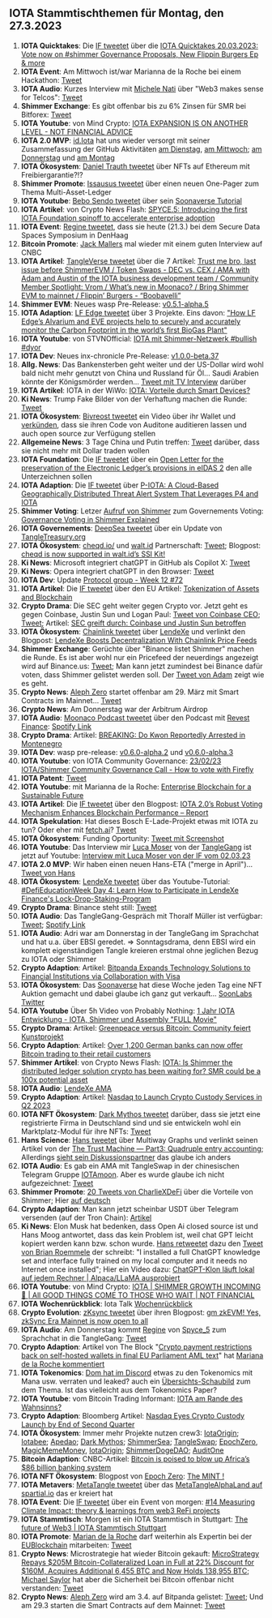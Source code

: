 ## IOTA Stammtischthemen für Montag, den 27.3.2023

1. **IOTA Quicktakes**: Die [IF tweetet](https://twitter.com/iota/status/1637755981701562369?s=20) über die [IOTA Quicktakes 20.03.2023: Vote now on #shimmer Governance Proposals, New Flippin Burgers Ep & more](https://www.youtube.com/watch?v=_E9M0av-DIY)
2. **IOTA Event**: Am Mittwoch ist/war Marianna de la Roche bei einem Hackathon: [Tweet](https://twitter.com/Marianadlrw/status/1637026135119740930?s=20)
3. **IOTA Audio**: Kurzes Interview mit [Michele Nati](https://twitter.com/michelenati) über "Web3 makes sense for Telcos": [Tweet](https://twitter.com/michelenati/status/1637795923219693569?s=20)
4. **Shimmer Exchange**: Es gibt offenbar bis zu 6% Zinsen für SMR bei Bitforex: [Tweet](https://twitter.com/bitforexcom/status/1637993385998036992?s=20)
5. **IOTA Youtube**: von Mind Crypto: [IOTA EXPANSION IS ON ANOTHER LEVEL - NOT FINANCIAL ADVICE](https://www.youtube.com/watch?v=ZXIDWcRYqRI&t=51s)
6. **IOTA 2.0 MVP**: [id.Iota](https://twitter.com/id_iota) hat uns wieder versorgt mit seiner Zusammefassung der GitHub Aktivitäten [am Dienstag](https://twitter.com/id_iota/status/1638088075502047233?s=20), [am Mittwoch](https://twitter.com/id_iota/status/1638514835188224000?s=20); [am Donnerstag](https://twitter.com/id_iota/status/1638830719152824321?s=20) und [am Montag](https://twitter.com/id_iota/status/1640280641559461888?s=20)
7. **IOTA Ökosystem**: [Daniel Trauth tweetet](https://twitter.com/DanielTrauth/status/1637844300334497796?s=20) über NFTs auf Ethereum mit Freibiergarantie?!?
8. **Shimmer Promote**: [Issausus tweetet](https://twitter.com/Issaus2020/status/1638179406752645121?s=20) über einen neuen One-Pager zum Thema Multi-Asset-Ledger
9. **IOTA Youtube**: [Bebo Sendo tweetet](https://twitter.com/Bboy_Sendo/status/1638140892744671233?s=20) über sein [Soonaverse Tutorial](https://www.youtube.com/watch?v=jL7oY-yHNMY&t=3s)
10. **IOTA Artikel**: von Crypto News Flash: [SPYCE.5: Introducing the first IOTA Foundation spinoff to accelerate enterprise adoption](https://www.crypto-news-flash.com/spyce-5-introducing-the-first-iota-foundation-spinoff-to-accelerate-enterprise-adoption/)
11. **IOTA Event**: [Regine tweetet](https://twitter.com/Energine/status/1638108118369333248?s=20), dass sie heute (21.3.) bei dem Secure Data Spaces Symposium in DenHaag
12. **Bitcoin Promote**: [Jack Mallers](https://twitter.com/MarketMobsterUK/status/1637900577974657024?s=20) mal wieder mit einem guten Interview auf CNBC
13. **IOTA Artikel**: [TangleVerse tweetet](https://twitter.com/TangleVerseWeb/status/1638195130032087041?s=20) über die 7 Artikel: [Trust me bro, last issue before ShimmerEVM / Token Swaps - DEC vs. CEX / AMA with Adam and Austin of the IOTA business development team / Community Member Spotlight: Vrom / What’s new in Moonaco? / Bring Shimmer EVM to mainnet / Flippin’ Burgers - “Boobavelli”](https://iotacreator.substack.com/p/trust-me-bro-last-issue-before-shimmerevm?r=1ic5o4&utm_campaign=post&utm_medium=web)
14. **Shimmer EVM**: Neues wasp Pre-Release: [v0.5.1-alpha.5](https://github.com/iotaledger/wasp/releases/tag/v0.5.1-alpha.5)
15. **IOTA Adaption**: [LF Edge tweetet](https://twitter.com/LF_Edge/status/1638194763827388416?s=20) über 3 Projekte. Eins davon: ["How LF Edge’s Alvarium and EVE projects help to securely and accurately monitor the Carbon Footprint in the world’s first BioGas Plant"](https://www.lfedge.org/resources/case-studies/?hss_channel=tw-1085641282175741952)
16. **IOTA Youtube**: von STVNOfficial: [IOTA mit Shimmer-Netzwerk #bullish #dyor](https://www.youtube.com/watch?app=desktop&v=9bxTkiVfZGY)
17. **IOTA Dev**: Neues inx-chronicle Pre-Release: [v1.0.0-beta.37](https://github.com/iotaledger/inx-chronicle/releases/tag/v1.0.0-beta.37)
18. **Allg. News**: Das Bankensterben geht weiter und der US-Dollar wird wohl bald nicht mehr genutzt von China und Russland für Öl... Saudi Arabien könnte der Königsmörder werden... [Tweet mit TV Interview](https://twitter.com/Dennis_Porter_/status/1640196897293111296?t=RGfmxMePFAzw-c8DelabJg&s=19) darüber
19. **IOTA Artikel**: IOTA in der WiWo: [IOTA: Vorteile durch Smart Devices?](https://www.wiwo.de/finanzen/geldanlage/iota-miota-im-ueberblick-iota-vorteile-durch-smart-devices/28922438.html)
20. **Ki News**: Trump Fake Bilder von der Verhaftung machen die Runde: [Tweet](https://twitter.com/MeghUpdates/status/1638461675631431681?s=20)
21. **IOTA Ökosystem**: [Bivreost tweetet](https://twitter.com/bivreost/status/1638435264912584707?s=20) ein Video über ihr Wallet und [verkünden](https://twitter.com/bivreost/status/1638473443048935425?s=20), dass sie ihren Code von Auditone auditieren lassen und auch open source zur Verfügung stellen
22. **Allgemeine News**: 3 Tage China und Putin treffen: [Tweet](https://twitter.com/WatcherGuru/status/1638349879171792896?s=20) darüber, dass sie nicht mehr mit Dollar traden wollen
23. **IOTA Foundation**: Die [IF tweetet](https://twitter.com/iota/status/1638495742468784130?s=20) über ein [Open Letter for the preservation of the Electronic Ledger’s provisions in eIDAS 2](https://inatba.org/news/savesection11-eidas2-trusted-electronic-ledgers-open-letter/) den alle Unterzeichnen sollen
24. **IOTA Adaption**: Die [IF tweetet](https://twitter.com/iota/status/1638284348829908993?s=20) über [P-IOTA: A Cloud-Based Geographically Distributed Threat Alert System That Leverages P4 and IOTA](https://www.mdpi.com/1424-8220/23/6/2955)
25. **Shimmer Voting**: Letzer [Aufruf von Shimmer](https://twitter.com/shimmernet/status/1638541047293702146?s=20) zum Governements Voting: [Governance Voting in Shimmer Explained](https://blog.shimmer.network/governance-voting-shimmer/)
26. **IOTA Governements**: [DeepSea tweetet](https://twitter.com/Deep_Sea_Iotan/status/1638550007954526209?s=20) über ein Update von [TangleTreasury.org](https://www.tangletreasury.org/)
27. **IOTA Ökosystem**: [cheqd.io/](https://cheqd.io/) und [walt.id](https://twitter.com/walt_id) Partnerschaft: [Tweet](https://twitter.com/cheqd_io/status/1638206109046456320?s=20); Blogpost: [cheqd is now supported in walt.id’s SSI Kit!](https://cheqd.io/blog/cheqd-is-now-supported-in-walt.ids-ssi-kit?utm_source=twitter)
28. **Ki News**: Microsoft integriert chatGPT in GitHub als Copilot X: [Tweet](https://twitter.com/AlphaSignalAI/status/1638571132474511361?s=20)
29. **Ki News**: Opera integriert chatGPT in den Browser: [Tweet](https://twitter.com/rowancheung/status/1638558865414582272?s=20)
30. **IOTA Dev**: Update [Protocol group - Week 12 #72](https://github.com/iotaledger/research-updates/discussions/72)
31. **IOTA Artikel**: Die [IF tweetet](https://twitter.com/iota/status/1638556143713677312?s=20) über den EU Artikel: [Tokenization of Assets and Blockchain](https://www.eublockchainforum.eu/research-paper/tokenization-assets-and-blockchain)
32. **Crypto Drama**: Die SEC geht weiter gegen Crypto vor. Jetzt geht es gegen Coinbase, Justin Sun und Logan Paul: [Tweet von Coinbase CEO](https://twitter.com/brian_armstrong/status/1638654192138199041?s=20); [Tweet](https://twitter.com/TheRobynHD/status/1638654458614751233?s=20); Artikel: [SEC greift durch: Coinbase und Justin Sun betroffen](https://www.btc-echo.de/schlagzeilen/sec-greift-durch-coinbase-und-justin-sun-betroffen-161470/)
33. **IOTA Ökosystem**: [Chainlink tweetet](https://twitter.com/ChainlinkToday/status/1638663597357244421?s=20) über [LendeXe](http://lendexe.fi/) und verlinkt den Blogpost: [LendeXe Boosts Decentralization With Chainlink Price Feeds](https://chainlinktoday.com/lendexe-boosts-decentralization-with-chainlink-price-feeds/)
34. **Shimmer Exchange**: Gerüchte über "Binance listet Shimmer" machen die Runde. Es ist aber wohl nur ein Pricefeed der neuerdings angezeigt wird auf Binance.us: [Tweet](https://twitter.com/Levi_Jeans4353/status/1638602144088563712?s=20); Man kann jetzt zumindest bei Binance dafür voten, dass Shimmer gelistet werden soll. Der [Tweet von Adam](https://twitter.com/Schpoopel/status/1638825380894109696?s=20) zeigt wie es geht.
35. **Crypto News**: [Aleph Zero](https://twitter.com/Aleph__Zero) startet offenbar am 29. März mit Smart Contracts im Mainnet... [Tweet](https://twitter.com/Aleph__Zero/status/1638559876824662017?s=20)
36. **Crypto News**: Am Donnerstag war der Arbitrum Airdrop
37. **IOTA Audio**: [Moonaco Podcast tweetet](https://twitter.com/MoonacoPodcast/status/1638864015391637506?s=20) über den Podcast mit [Revest Finance](https://twitter.com/RevestFinance): [Spotify Link](https://open.spotify.com/episode/0TlwVWoJw0nMfyooHMU5YI?si=MwQ81fT9R-eidt9LYztXNA)
38. **Crypto Drama**: Artikel: [BREAKING: Do Kwon Reportedly Arrested in Montenegro](https://coinmarketcap.com/alexandria/article/breaking:-do-kwon-reportedly-arrested-in-montenegro)
39. **IOTA Dev**: wasp pre-release: [v0.6.0-alpha.2](https://github.com/iotaledger/wasp/releases) und [v0.6.0-alpha.3](https://github.com/iotaledger/wasp/releases/tag/v0.6.0-alpha.3)
40. **IOTA Youtube**: von IOTA Community Governance: [23/02/23 IOTA/Shimmer Community Governance Call - How to vote with Firefly](https://www.youtube.com/watch?v=oXlLdfgq1Js)
41. **IOTA Patent**: [Tweet](https://twitter.com/Wondere12985276/status/1639013353279434759?s=20)
42. **IOTA Youtube**: mit Marianna de la Roche: [Enterprise Blockchain for a Sustainable Future](https://www.youtube.com/watch?v=yX4-eUxbmJ8)
43. **IOTA Artikel**: Die [IF tweetet](https://twitter.com/iota/status/1639009123764404224?s=20) über den Blogpost: [IOTA 2.0’s Robust Voting Mechanism Enhances Blockchain Performance – Report](https://www.ethnews.com/iota-2-0s-robust-voting-mechanism-enhances-blockchain-performance-report/)
44. **IOTA Spekulation**: Hat dieses Bosch E-Lade-Projekt etwas mit IOTA zu tun? Oder eher mit [fetch.ai](https://twitter.com/Fetch_ai)? [Tweet](https://twitter.com/MOBIXWALLET/status/1638970898169626624?s=20)
45. **IOTA Ökosystem**: Funding Oportunity: [Tweet mit Screenshot](https://twitter.com/antonionardella/status/1639204021654155265?s=20)
46. **IOTA Youtube**: Das Interview mir [Luca Moser](https://twitter.com/luca__moser) von der [TangleGang](https://twitter.com/GangTangleTalk) ist jetzt auf Youtube: [Interview mit Luca Moser von der IF vom 02.03.23](https://www.youtube.com/watch?v=SXkQPNsuG0c)
47. **IOTA 2.0 MVP**: Wir haben einen neuen Hans-ETA ("merge in April")... [Tweet von Hans](https://twitter.com/hus_qy/status/1639186193261948930?s=20)
48. **IOTA Ökosystem**: [LendeXe tweetet](https://twitter.com/LendeXeFinance/status/1639209164693032960?s=20) über das Youtube-Tutorial: [#DefiEducationWeek Day 4: Learn How to Participate in LendeXe Finance's Lock-Drop-Staking-Program](https://www.youtube.com/watch?v=RqfjE7lyEDg)
49. **Crypto Drama**: Binance steht still: [Tweet](https://twitter.com/cz_binance/status/1639235255054860290?s=20)
50. **IOTA Audio**: Das TangleGang-Gespräch mit Thoralf Müller ist verfügbar: [Tweet](https://twitter.com/GangTangleTalk/status/1637760477848535042?s=20); [Spotify Link](https://podcasters.spotify.com/pod/show/tangle-gang/episodes/Interview-mit-Thoralf-Mller-von-der-IF-vom-19-01-23-e20os76)
51. **IOTA Audio**: Adri war am Donnerstag in der TangleGang im Sprachchat und hat u.a. über EBSI geredet. => Sonntagsdrama, denn EBSI wird ein komplett eigenständigen Tangle kreieren erstmal ohne jeglichen Bezug zu IOTA oder Shimmer
52. **Crypto Adaption**: Artikel: [Bitpanda Expands Technology Solutions to Financial Institutions via Collaboration with Visa](https://blockchainreporter.net/bitpanda-expands-technology-solutions-to-financial-institutions-via-collaboration-with-visa/)
53. **IOTA Ökosystem**: Das [Soonaverse](https://soonaverse.com/discover/spaces) hat diese Woche jeden Tag eine NFT Auktion gemacht und dabei glaube ich ganz gut verkauft... [SoonLabs Twitter](https://twitter.com/soon_labs) 
54. **IOTA Youtube** Über 5h Video von Probably Nothing: [1 Jahr IOTA Entwicklung - IOTA, Shimmer und Assembly "FULL Movie"](https://www.youtube.com/watch?v=jykUtGTMPY0)
55. **Crypto Drama**: Artikel: [Greenpeace versus Bitcoin: Community feiert Kunstprojekt](https://www.btc-echo.de/news/greenpeace-vs-bitcoin-community-feiert-skull-of-satoshi-161564/)
56. **Crypto Adaption**: Artikel: [Over 1,200 German banks can now offer Bitcoin trading to their retail customers](https://finbold.com/over-1200-german-banks-can-now-offer-bitcoin-trading-to-their-retail-customers/)
57. **Shimmer Artikel**: von Crypto News Flash: [IOTA: Is Shimmer the distributed ledger solution crypto has been waiting for? SMR could be a 100x potential asset](https://www.crypto-news-flash.com/iota-is-shimmer-the-distributed-ledger-solution-crypto-has-been-waiting-for-smr-could-be-a-100x-potential-asset/?feed_id=14082&_unique_id=641dd1033aa24)
58. **IOTA Audio**: [LendeXe AMA](https://twitter.com/LendeXeFinance/status/1639702691273228288?s=20)
59. **Crypto Adaption**: Artikel: [Nasdaq to Launch Crypto Custody Services in Q2 2023](https://watcher.guru/news/nasdaq-to-launch-crypto-custody-services-in-q2-2023)
60. **IOTA NFT Ökosystem**: [Dark Mythos tweetet](https://twitter.com/DarkMythosIOTA/status/1638492630546800642?s=20) darüber, dass sie jetzt eine registrierte Firma in Deutschland sind und sie entwickeln wohl ein Marktplatz-Modul für ihre NFTs: [Tweet](https://twitter.com/DarkMythosIOTA/status/1639638204084113410?s=20)
61. **Hans Science**: [Hans tweetet](https://twitter.com/hus_qy/status/1638578841881923585?s=20) über Multiway Graphs und verlinkt seinen Artikel von der [The Trust Machine — Part3: Quadruple entry accounting](https://husqy.medium.com/the-trust-machine-part3-quadruple-entry-accounting-6da022f5e832); Allerdings [sieht sein Diskussionspartner](https://twitter.com/getjonwithit/status/1639075331024773120?s=20) das glaube ich anders
62. **IOTA Audio**: Es gab ein AMA mit TangleSwap in der chinesischen Telegram Gruppe [IOTAmoon](https://t.me/IOTAmoon). Aber es wurde glaube ich nicht aufgezeichnet: [Tweet](https://twitter.com/kowei1995/status/1639872570056114176?s=20)
63. **Shimmer Promote**: [20 Tweets von CharlieXDeFi](https://twitter.com/CharlieXDeFi/status/1639735383704608773?s=20) über die Vorteile von Shimmer; Hier [auf deutsch](https://www.iota-talk.com/forum/index.php?thread/14-iota-talk/&postID=115965#post115965)
64. **Crypto Adaption**: Man kann jetzt scheinbar USDT über Telegram versenden (auf der Tron Chain): [Artikel](https://www.btc-echo.de/schlagzeilen/telegram-integriert-usdt-in-wallet-bot-161503/)
65. **Ki News**: Elon Musk hat bedenken, dass Open Ai closed source ist und Hans Moog antwortet, dass das kein Problem ist, weil chat GPT leicht kopiert werden kann bzw. schon wurde. [Hans retweetet](https://twitter.com/hus_qy/status/1639285030936616963?s=20) dazu den [Tweet von Brian Roemmele](https://twitter.com/BrianRoemmele/status/1637871062246649856?s=20) der schreibt: "I installed a full ChatGPT knowledge set and interface fully trained on my local computer and it needs no Internet once installed"; Hier ein Video dazu: [ChatGPT-Klon läuft lokal auf jedem Rechner | Alpaca/LLaMA ausprobiert](https://www.youtube.com/watch?v=XsCVVFNuG2U)
66. **IOTA Youtube**: von Mind Crypto: [IOTA | SHIMMER GROWTH INCOMING 🚀 | All GOOD THINGS COME TO THOSE WHO WAIT | NOT FINANCIAL](https://www.youtube.com/watch?v=KRYdnp4r1eQ)
67. **IOTA Wochenrückblick**: Iota Talk [Wochenrückblick](https://www.iota-talk.com/index.php?article/274-wochenr%C3%BCckblick-vom-19-bis-25-m%C3%A4rz-2023/)
68. **Crypto Evolution**: [zKsync tweetet](https://twitter.com/zksync/status/1639251197898129408?s=20) über ihren Blogpost: [gm zkEVM! Yes, zkSync Era Mainnet is now open to all](https://blog.matter-labs.io/gm-zkevm-171b12a26b36)
69. **IOTA Audio**: Am Donnerstag kommt [Regine](https://twitter.com/Energine) von [Spyce_5](https://twitter.com/SPYCE_5) zum Sprachchat in die TangleGang: [Tweet](https://twitter.com/GangTangleTalk/status/1639949087859417089?s=20)
70. **Crypto Adaption**: Artikel von The Block "[Crypto payment restrictions back on self-hosted wallets in final EU Parliament AML text](https://www.theblock.co/post/222390/crypto-payment-restrictions-back-self-hosted-wallets-eu)" hat [Mariana de la Roche kommentiert](https://twitter.com/Marianadlrw/status/1639220228390367234?s=20)
71. **IOTA Tokenomics**: [Dom hat im Discord](https://discord.com/channels/397872799483428865/397872799483428867/1089534552344641596) etwas zu den Tokenomics mit Mana usw. verraten und leaked? auch ein [Übersichts-Schaubild](https://twitter.com/Vrom14286662/status/1639979473717043202?s=20) zum dem Thema. Ist das vielleicht aus dem Tokenomics Paper?
72. **IOTA Youtube**: vom Bitcoin Trading Informant: [IOTA am Rande des Wahnsinns?](https://www.youtube.com/watch?v=WA2JBlbqFrw)
73. **Crypto Adaption**: Bloomberg Artikel: [Nasdaq Eyes Crypto Custody Launch by End of Second Quarter](https://www.bloomberg.com/news/articles/2023-03-24/nasdaq-eyes-crypto-custody-launch-by-end-of-second-quarter#xj4y7vzkg)
74. **IOTA Ökosystem**: Immer mehr Projekte nutzen crew3: [IotaOrigin](https://crew3.xyz/c/iotaorigin/invite/5vVlxl2KveF-F54z7q3oH); [Iotabee](https://crew3.xyz/c/iotabee/invite/FVdSVGyXDZlwCS9-iFn0I); [Apedao](https://crew3.xyz/c/apedao/invite/ZJSsF_9xlW7mGQADs5BPF); [Dark Mythos](https://crew3.xyz/c/darkmythos/invite/h6bXztIVUS5Jyhttft4Bk); [ShimmerSea](https://crew3.xyz/c/shimmersea/invite/zikW2A__rIouDMx9vBQzD); [TangleSwap](https://crew3.xyz/c/tangleswap/invite/pVrE2fLBcGn05ZpVvaMD-); [EpochZero](https://crew3.xyz/c/epochzero/invite/OyNIakiVzxWOMuCGrpJ7q), [MagicMemeMoney](https://crew3.xyz/c/magicmememoney/invite/VYVZ-tf4UdxpBznW-VOrQ), [IotaOrigin](https://crew3.xyz/c/iotaorigin/invite/5vVlxl2KveF-F54z7q3oH); [ShimmerDogeDAO](https://crew3.xyz/c/shimmerdogedao/invite/-VPz3W6FhujMdJW180V3w); [AuditOne](https://crew3.xyz/c/auditone/invite/iyknuS0RJo9pX7iroP0CW)
75. **Bitcoin Adaption**: CNBC-Artikel: [Bitcoin is poised to blow up Africa’s $86 billion banking system](https://www.cnbc.com/2023/03/26/bitcoin-is-poised-to-blow-up-africas-86-billion-banking-system.html?__source=sharebar|twitter&par=sharebar)
76. **IOTA NFT Ökosystem**: Blogpost von [Epoch Zero](https://twitter.com/Epoch_0): [The MINT !](https://medium.com/@EpochZer0/the-mint-fa0a60d85cf2)
77. **IOTA Metavers**: [MetaTangle tweetet](https://twitter.com/MetaTangle/status/1640031984578707457?s=20) über das [MetaTangleAlphaLand auf spartial.io](https://www.spatial.io/s/MetaTangle-AlphaLand-640480b5f0a902db0d6d0204?share=6422320928642952329) das er kreiert hat
78. **IOTA Event**: Die [IF tweetet](https://twitter.com/iota/status/1640307682593714178?s=20) über ein Event von morgen: [#14 Measuring Climate Impact: theory & learnings from web3 ReFi projects](https://www.eventbrite.com/e/14-measuring-climate-impact-theory-learnings-from-web3-refi-projects-tickets-588478152997)
79. **IOTA Stammtisch**: Morgen ist ein IOTA Stammtisch in Stuttgart: [The future of Web3 | IOTA Stammtisch Stuttgart](https://www.meetup.com/de-DE/iota-stuttgart/events/292171446/)
80. **IOTA Promote**: [Marian de la Roche](https://twitter.com/Marianadlrw) darf weiterhin als Expertin bei der [EUBlockchain](https://twitter.com/EUBlockchain) mitarbeiten: [Tweet](https://twitter.com/Marianadlrw/status/1640336656187236358?s=20)
81. **Crypto News**: Microstrategie hat wieder Bitcoin gekauft: [MicroStrategy Repays $205M Bitcoin-Collateralized Loan in Full at 22% Discount for $160M, Acquires Additional 6,455 BTC and Now Holds 138,955 BTC](https://www.microstrategy.com/en/investor-relations/financial-documents/microstrategy-repaid-silvergate-loan-and-increased-bitcoin-holdings-by-6455-and-now-holds-138955-btc_3-27-2023); [Michael Saylor](https://twitter.com/saylor) hat aber die Sicherheit bei Bitcoin offenbar nicht verstanden: [Tweet](https://twitter.com/saylor/status/1639770979021778948?s=20)
82. **Crypto News**: [Aleph Zero](https://twitter.com/Aleph__Zero) wird am 3.4. auf Bitpanda gelistet: [Tweet](https://twitter.com/bitpanda/status/1640356698870235142?s=20); Und am 29.3 starten die Smart Contracts auf dem Mainnet: [Tweet](https://twitter.com/Aleph__Zero/status/1638559876824662017?s=20)





